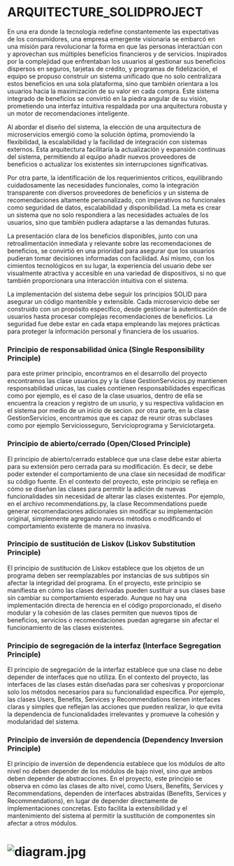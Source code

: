 # ARQUITECTURE_SOLIDPROJECT
En una era donde la tecnología redefine constantemente las expectativas de los consumidores, una empresa emergente visionaria se embarcó en una misión para revolucionar la forma en que las personas interactúan con y aprovechan sus múltiples beneficios financieros y de servicios. Inspirados por la complejidad que enfrentaban los usuarios al gestionar sus beneficios dispersos en seguros, tarjetas de crédito, y programas de fidelización, el equipo se propuso construir un sistema unificado que no solo centralizara estos beneficios en una sola plataforma, sino que también orientara a los usuarios hacia la maximización de su valor en cada compra. Este sistema integrado de beneficios se convirtió en la piedra angular de su visión, prometiendo una interfaz intuitiva respaldada por una arquitectura robusta y un motor de recomendaciones inteligente.

Al abordar el diseño del sistema, la elección de una arquitectura de microservicios emergió como la solución óptima, promoviendo la flexibilidad, la escalabilidad y la facilidad de integración con sistemas externos. Esta arquitectura facilitaría la actualización y expansión continuas del sistema, permitiendo al equipo añadir nuevos proveedores de beneficios o actualizar los existentes sin interrupciones significativas.

Por otra parte, la identificación de los requerimientos críticos, equilibrando cuidadosamente las necesidades funcionales, como la integración transparente con diversos proveedores de beneficios y un sistema de recomendaciones altamente personalizado, con imperativos no funcionales como seguridad de datos, escalabilidad y disponibilidad. La meta es crear un sistema que no solo respondiera a las necesidades actuales de los usuarios, sino que también pudiera adaptarse a las demandas futuras.

La presentación clara de los beneficios disponibles, junto con una retroalimentación inmediata y relevante sobre las recomendaciones de beneficios, se convirtió en una prioridad para asegurar que los usuarios pudieran tomar decisiones informadas con facilidad. Así mismo, con los cimientos tecnológicos en su lugar, la experiencia del usuario debe ser visualmente atractiva y accesible en una variedad de dispositivos, si no que también proporcionara una interacción intuitiva con el sistema.

La implementación del sistema debe seguir los principios SOLID para asegurar un código mantenible y extensible. Cada microservicio debe ser construido con un propósito específico, desde gestionar la autenticación de usuarios hasta procesar complejas recomendaciones de beneficios. La seguridad fue debe estar en cada etapa empleando las mejores prácticas para proteger la información personal y financiera de los usuarios.

### Principio de responsabilidad única (Single Responsibility Principle)
para este primer principio, encontramos en el desarrollo del proyecto encontramos las clase usuarios.py y la clase GestionServicios.py mantienen responsabilidad unicas, las cuales 
contienen responsabilidades especificas como por ejemplo, es el caso de la clase usuarios, dentro de ella se encuentra la creacion y registro de un usurio, y su respectiva validacion en el sistema por medio de un inicio de secion. por otra parte, en la clase GestionServicios, encontramos que es capaz de reunir otras subclases como por ejemplo Serviciosseguro, Servicioprograma y Serviciotargeta.

### Principio de abierto/cerrado (Open/Closed Principle)
El principio de abierto/cerrado establece que una clase debe estar abierta para su extensión pero cerrada para su modificación. Es decir, se debe poder extender el comportamiento de una clase sin necesidad de modificar su código fuente. En el contexto del proyecto, este principio se refleja en cómo se diseñan las clases para permitir la adición de nuevas funcionalidades sin necesidad de alterar las clases existentes. Por ejemplo, en el archivo recommendations.py, la clase Recommendations puede generar recomendaciones adicionales sin modificar su implementación original, simplemente agregando nuevos métodos o modificando el comportamiento existente de manera no invasiva.

### Principio de sustitución de Liskov (Liskov Substitution Principle)
El principio de sustitución de Liskov establece que los objetos de un programa deben ser reemplazables por instancias de sus subtipos sin afectar la integridad del programa. En el proyecto, este principio se manifiesta en cómo las clases derivadas pueden sustituir a sus clases base sin cambiar su comportamiento esperado. Aunque no hay una implementación directa de herencia en el código proporcionado, el diseño modular y la cohesión de las clases permiten que nuevos tipos de beneficios, servicios o recomendaciones puedan agregarse sin afectar el funcionamiento de las clases existentes.

### Principio de segregación de la interfaz (Interface Segregation Principle)
El principio de segregación de la interfaz establece que una clase no debe depender de interfaces que no utiliza. En el contexto del proyecto, las interfaces de las clases están diseñadas para ser cohesivas y proporcionar solo los métodos necesarios para su funcionalidad específica. Por ejemplo, las clases Users, Benefits, Services y Recommendations tienen interfaces claras y simples que reflejan las acciones que pueden realizar, lo que evita la dependencia de funcionalidades irrelevantes y promueve la cohesión y modularidad del sistema.

### Principio de inversión de dependencia (Dependency Inversion Principle)
El principio de inversión de dependencia establece que los módulos de alto nivel no deben depender de los módulos de bajo nivel, sino que ambos deben depender de abstracciones. En el proyecto, este principio se observa en cómo las clases de alto nivel, como Users, Benefits, Services y Recommendations, dependen de interfaces abstraídas (Benefits, Services y Recommendations), en lugar de depender directamente de implementaciones concretas. Esto facilita la extensibilidad y el mantenimiento del sistema al permitir la sustitución de componentes sin afectar a otros módulos.

# ![diagram.jpg](diagram.jpg)
